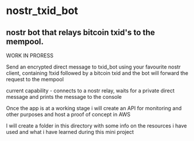 # nostr_txid_bot

## nostr bot that relays bitcoin txid's to the mempool. 

WORK IN PRORESS 

Send an encrypted direct message to txid_bot using your favourite nostr client, containing !txid followed by a bitcoin txid and the bot will forward the request to the mempool

current capability - connects to a nostr relay, waits for a private direct message and prints the message to the console 

Once the app is at a working stage i will create an API for monitoring and other purposes and host a proof of concept in AWS

I will create a folder in this directory with some info on the resources i have used and what i have learned during this mini project






